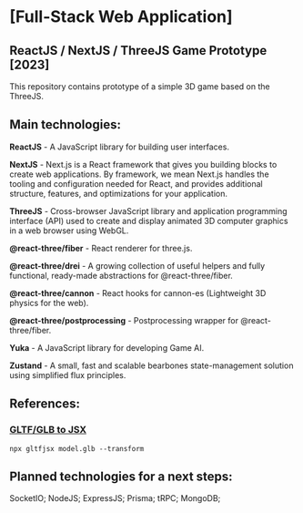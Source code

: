 # [Full-Stack Web Application]

## ReactJS / NextJS / ThreeJS Game Prototype [2023]

This repository contains prototype of a simple 3D game based on the ThreeJS.

## Main technologies:

**ReactJS** - A JavaScript library for building user interfaces.

**NextJS** - Next.js is a React framework that gives you building blocks to create web applications. By framework, we mean Next.js handles the tooling and configuration needed for React, and provides additional structure, features, and optimizations for your application.

**ThreeJS** - Cross-browser JavaScript library and application programming interface (API) used to create and display animated 3D computer graphics in a web browser using WebGL.

**@react-three/fiber** - React renderer for three.js.

**@react-three/drei** - A growing collection of useful helpers and fully functional, ready-made abstractions for @react-three/fiber.

**@react-three/cannon** - React hooks for cannon-es (Lightweight 3D physics for the web).

**@react-three/postprocessing** - Postprocessing wrapper for @react-three/fiber.

**Yuka** - A JavaScript library for developing Game AI.

**Zustand** - A small, fast and scalable bearbones state-management solution using simplified flux principles.

## References:

### [GLTF/GLB to JSX](https://github.com/pmndrs/gltfjsx)

`npx gltfjsx model.glb --transform`

## Planned technologies for a next steps:

SocketIO; NodeJS; ExpressJS; Prisma; tRPC; MongoDB;
